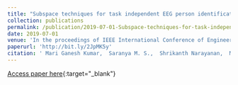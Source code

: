 ```yaml
---
title: "Subspace techniques for task independent EEG person identification"
collection: publications
permalink: /publication/2019-07-01-Subspace-techniques-for-task-independent-EEG-person-identification
date: 2019-07-01
venue: 'In the proceedings of IEEE International Conference of Engineering in Medicine and Biology Society (EMBS)'
paperurl: 'http://bit.ly/2JpMK5y'
citation: ' Mari Ganesh Kumar,  Saranya M. S.,  Shrikanth Narayanan,  Mriganka Sur,  Hema A. Murthy, &quot;Subspace techniques for task independent EEG person identification.&quot; In the proceedings of IEEE International Conference of Engineering in Medicine and Biology Society (EMBS), 2019.'
---
```

[Access paper here](http://bit.ly/2JpMK5y){:target="_blank"}

